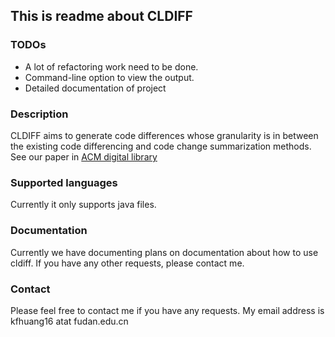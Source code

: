 ## This is readme about CLDIFF

### TODOs
* A lot of refactoring work need to be done.
* Command-line option to view the output.
* Detailed documentation of project

### Description
CLDIFF aims to generate code differences whose granularity  is in between the existing code differencing and code change summarization methods.
See our paper in [ACM digital library](https://dl.acm.org/citation.cfm?id=3238219)

### Supported languages
Currently it only supports java files.


### Documentation
Currently we have documenting plans on documentation about how to use cldiff.
If you have any other requests, please contact me.

### Contact
Please feel free to contact me if you have any requests. My email address is kfhuang16 atat fudan.edu.cn